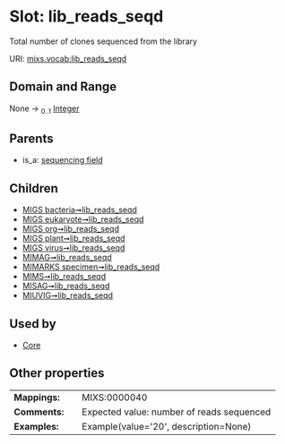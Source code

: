 
# Slot: lib_reads_seqd


Total number of clones sequenced from the library

URI: [mixs.vocab:lib_reads_seqd](https://w3id.org/mixs/vocab/lib_reads_seqd)


## Domain and Range

None &#8594;  <sub>0..1</sub> [Integer](types/Integer.md)

## Parents

 *  is_a: [sequencing field](sequencing_field.md)

## Children

 *  [MIGS bacteria➞lib_reads_seqd](MIGS_bacteria_lib_reads_seqd.md)
 *  [MIGS eukaryote➞lib_reads_seqd](MIGS_eukaryote_lib_reads_seqd.md)
 *  [MIGS org➞lib_reads_seqd](MIGS_org_lib_reads_seqd.md)
 *  [MIGS plant➞lib_reads_seqd](MIGS_plant_lib_reads_seqd.md)
 *  [MIGS virus➞lib_reads_seqd](MIGS_virus_lib_reads_seqd.md)
 *  [MIMAG➞lib_reads_seqd](MIMAG_lib_reads_seqd.md)
 *  [MIMARKS specimen➞lib_reads_seqd](MIMARKS_specimen_lib_reads_seqd.md)
 *  [MIMS➞lib_reads_seqd](MIMS_lib_reads_seqd.md)
 *  [MISAG➞lib_reads_seqd](MISAG_lib_reads_seqd.md)
 *  [MIUVIG➞lib_reads_seqd](MIUVIG_lib_reads_seqd.md)

## Used by

 * [Core](Core.md)

## Other properties

|  |  |  |
| --- | --- | --- |
| **Mappings:** | | MIXS:0000040 |
| **Comments:** | | Expected value: number of reads sequenced |
| **Examples:** | | Example(value='20', description=None) |

